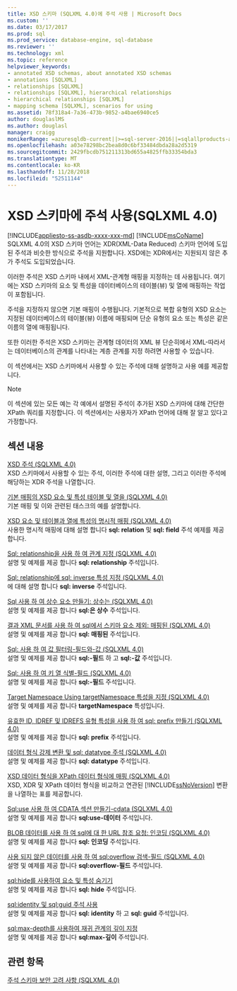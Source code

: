 ```yaml
---
title: XSD 스키마 (SQLXML 4.0)에 주석 사용 | Microsoft Docs
ms.custom: ''
ms.date: 03/17/2017
ms.prod: sql
ms.prod_service: database-engine, sql-database
ms.reviewer: ''
ms.technology: xml
ms.topic: reference
helpviewer_keywords:
- annotated XSD schemas, about annotated XSD schemas
- annotations [SQLXML]
- relationships [SQLXML]
- relationships [SQLXML], hierarchical relationships
- hierarchical relationships [SQLXML]
- mapping schema [SQLXML], scenarios for using
ms.assetid: 78f318a4-7a36-473b-9852-a4bae6940ce5
author: douglaslMS
ms.author: douglasl
manager: craigg
monikerRange: =azuresqldb-current||>=sql-server-2016||=sqlallproducts-allversions||>=sql-server-linux-2017||=azuresqldb-mi-current
ms.openlocfilehash: a03e78298bc2bea8d0c6bf33484dbda28a2d5319
ms.sourcegitcommit: 2429fbcdb751211313bd655a4825ffb33354bda3
ms.translationtype: MT
ms.contentlocale: ko-KR
ms.lasthandoff: 11/28/2018
ms.locfileid: "52511144"
---
```

# <a name="using-annotations-in-xsd-schemas-sqlxml-40"></a>XSD 스키마에 주석 사용(SQLXML 4.0)
[!INCLUDE[appliesto-ss-asdb-xxxx-xxx-md](../../includes/appliesto-ss-asdb-xxxx-xxx-md.md)]
  [!INCLUDE[msCoName](../../includes/msconame-md.md)] SQLXML 4.0의 XSD 스키마 언어는 XDR(XML-Data Reduced) 스키마 언어에 도입된 주석과 비슷한 방식으로 주석을 지원합니다. XSD에는 XDR에서는 지원되지 않은 추가 주석도 도입되었습니다.  
  
 이러한 주석은 XSD 스키마 내에서 XML-관계형 매핑을 지정하는 데 사용됩니다. 여기에는 XSD 스키마의 요소 및 특성을 데이터베이스의 테이블(뷰) 및 열에 매핑하는 작업이 포함됩니다.  
  
 주석을 지정하지 않으면 기본 매핑이 수행됩니다. 기본적으로 복합 유형의 XSD 요소는 지정된 데이터베이스의 테이블(뷰) 이름에 매핑되며 단순 유형의 요소 또는 특성은 같은 이름의 열에 매핑됩니다.  
  
 또한 이러한 주석은 XSD 스키마는 관계형 데이터의 XML 뷰 단순히에서 XML-따라서는 데이터베이스의 관계를 나타내는 계층 관계를 지정 하려면 사용할 수 있습니다.  
  
 이 섹션에서는 XSD 스키마에서 사용할 수 있는 주석에 대해 설명하고 사용 예를 제공합니다.  
  
> [!NOTE]  
>  이 섹션에 있는 모든 예는 각 예에서 설명된 주석이 추가된 XSD 스키마에 대해 간단한 XPath 쿼리를 지정합니다. 이 섹션에서는 사용자가 XPath 언어에 대해 잘 알고 있다고 가정합니다.  
  
## <a name="in-this-section"></a>섹션 내용  
 [XSD 주석 &#40;SQLXML 4.0&#41;](../../relational-databases/sqlxml-annotated-xsd-schemas-using/xsd-annotations-sqlxml-4-0.md)  
 XSD 스키마에서 사용할 수 있는 주석, 이러한 주석에 대한 설명, 그리고 이러한 주석에 해당하는 XDR 주석을 나열합니다.  
  
 [기본 매핑의 XSD 요소 및 특성 테이블 및 열을 &#40;SQLXML 4.0&#41;](../../relational-databases/sqlxml-annotated-xsd-schemas-using/default-mapping-of-xsd-elements-and-attributes-to-tables-and-columns-sqlxml-4-0.md)  
 기본 매핑 및 이와 관련된 태스크의 예를 설명합니다.  
  
 [XSD 요소 및 테이블과 열에 특성의 명시적 매핑 &#40;SQLXML 4.0&#41;](../../relational-databases/sqlxml-annotated-xsd-schemas-using/explicit-mapping-xsd-elements-and-attributes-to-tables-and-columns.md)  
 사용한 명시적 매핑에 대해 설명 합니다 **sql: relation** 및 **sql: field** 주석 예제를 제공 합니다.  
  
 [Sql: relationship을 사용 하 여 관계 지정 &#40;SQLXML 4.0&#41;](../../relational-databases/sqlxml-annotated-xsd-schemas-using/specifying-relationships-using-sql-relationship-sqlxml-4-0.md)  
 설명 및 예제를 제공 합니다 **sql: relationship** 주석입니다.  
  
 [Sql: relationship에 sql: inverse 특성 지정 &#40;SQLXML 4.0&#41;](../../relational-databases/sqlxml-annotated-xsd-schemas-using/specifying-the-sql-inverse-attribute-on-sql-relationship-sqlxml-4-0.md)  
 에 대해 설명 합니다 **sql: inverse** 주석입니다.  
  
 [Sql 사용 하 여 상수 요소 만들기: 상수는 &#40;SQLXML 4.0&#41;](../../relational-databases/sqlxml-annotated-xsd-schemas-using/creating-constant-elements-using-sql-is-constant-sqlxml-4-0.md)  
 설명 및 예제를 제공 합니다 **sql:은 상수** 주석입니다.  
  
 [결과 XML 문서를 사용 하 여 sql에서 스키마 요소 제외: 매핑된 &#40;SQLXML 4.0&#41;](../../relational-databases/sqlxml-annotated-xsd-schemas-using/excluding-schema-elements-from-the-xml-document-using-sql-mapped.md)  
 설명 및 예제를 제공 합니다 **sql: 매핑된** 주석입니다.  
  
 [Sql: 사용 하 여 값 필터링-필드와-값 &#40;SQLXML 4.0&#41;](../../relational-databases/sqlxml-annotated-xsd-schemas-using/filtering-values-using-sql-limit-field-and-sql-limit-value-sqlxml-4-0.md)  
 설명 및 예제를 제공 합니다 **sql:-필드** 하 고 **sql:-값** 주석입니다.  
  
 [Sql: 사용 하 여 키 열 식별-필드 &#40;SQLXML 4.0&#41;](../../relational-databases/sqlxml-annotated-xsd-schemas-using/identifying-key-columns-using-sql-key-fields-sqlxml-4-0.md)  
 설명 및 예제를 제공 합니다 **sql:-필드** 주석입니다.  
  
 [Target Namespace Using targetNamespace 특성을 지정 &#40;SQLXML 4.0&#41;](../../relational-databases/sqlxml-annotated-xsd-schemas-using/specifying-a-target-namespace-using-the-targetnamespace-attribute-sqlxml-4-0.md)  
 설명 및 예제를 제공 합니다 **targetNamespace** 특성입니다.  
  
 [유효한 ID, IDREF 및 IDREFS 유형 특성을 사용 하 여 sql: prefix 만들기 &#40;SQLXML 4.0&#41;](../../relational-databases/sqlxml-annotated-xsd-schemas-using/creating-valid-id-idref-and-idrefs-type-attributes-using-sql-prefix-sqlxml-4-0.md)  
 설명 및 예제를 제공 합니다 **sql: prefix** 주석입니다.  
  
 [데이터 형식 강제 변환 및 sql: datatype 주석 &#40;SQLXML 4.0&#41;](../../relational-databases/sqlxml-annotated-xsd-schemas-using/data-type-coercions-and-the-sql-datatype-annotation-sqlxml-4-0.md)  
 설명 및 예제를 제공 합니다 **sql: datatype** 주석입니다.  
  
 [XSD 데이터 형식을 XPath 데이터 형식에 매핑 &#40;SQLXML 4.0&#41;](../../relational-databases/sqlxml-annotated-xsd-schemas-using/mapping-xsd-data-types-to-xpath-data-types-sqlxml-4-0.md)  
 XSD, XDR 및 XPath 데이터 형식을 비교하고 연관된 [!INCLUDE[ssNoVersion](../../includes/ssnoversion-md.md)] 변환을 나열하는 표를 제공합니다.  
  
 [Sql:use 사용 하 여 CDATA 섹션 만들기-cdata &#40;SQLXML 4.0&#41;](../../relational-databases/sqlxml-annotated-xsd-schemas-using/creating-cdata-sections-using-sql-use-cdata-sqlxml-4-0.md)  
 설명 및 예제를 제공 합니다 **sql:use-데이터** 주석입니다.  
  
 [BLOB 데이터를 사용 하 여 sql에 대 한 URL 참조 요청: 인코딩 &#40;SQLXML 4.0&#41;](../../relational-databases/sqlxml-annotated-xsd-schemas-using/requesting-url-references-to-blob-data-using-sql-encode-sqlxml-4-0.md)  
 설명 및 예제를 제공 합니다 **sql: 인코딩** 주석입니다.  
  
 [사용 되지 않은 데이터를 사용 하 여 sql:overflow 검색-필드 &#40;SQLXML 4.0&#41;](../../relational-databases/sqlxml-annotated-xsd-schemas-using/retrieving-unconsumed-data-using-the-sql-overflow-field-sqlxml-4-0.md)  
 설명 및 예제를 제공 합니다 **sql:overflow-필드** 주석입니다.  
  
 [sql:hide를 사용하여 요소 및 특성 숨기기](../../relational-databases/sqlxml-annotated-xsd-schemas-using/hiding-elements-and-attributes-by-using-sql-hide.md)  
 설명 및 예제를 제공 합니다 **sql: hide** 주석입니다.  
  
 [sql:identity 및 sql:guid 주석 사용](../../relational-databases/sqlxml-annotated-xsd-schemas-using/using-the-sql-identity-and-sql-guid-annotations.md)  
 설명 및 예제를 제공 합니다 **sql: identity** 하 고 **sql: guid** 주석입니다.  
  
 [sql:max-depth를 사용하여 재귀 관계의 깊이 지정](../../relational-databases/sqlxml-annotated-xsd-schemas-using/specifying-depth-in-recursive-relationships-by-using-sql-max-depth.md)  
 설명 및 예제를 제공 합니다 **sql:max-깊이** 주석입니다.  
  
## <a name="see-also"></a>관련 항목  
 [주석 스키마 보안 고려 사항 &#40;SQLXML 4.0&#41;](../../relational-databases/sqlxml-annotated-xsd-schemas-xpath-queries/security/annotated-schema-security-considerations-sqlxml-4-0.md)  
  
  
